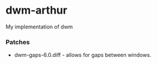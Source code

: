 # dwm-arthur
My implementation of dwm

### Patches
* dwm-gaps-6.0.diff - allows for gaps between windows.
